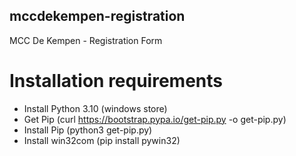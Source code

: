 ## mccdekempen-registration
 MCC De Kempen - Registration Form

# Installation requirements
- Install Python 3.10 (windows store)
- Get Pip (curl https://bootstrap.pypa.io/get-pip.py -o get-pip.py)
- Install Pip (python3 get-pip.py)
- Install win32com (pip install pywin32)